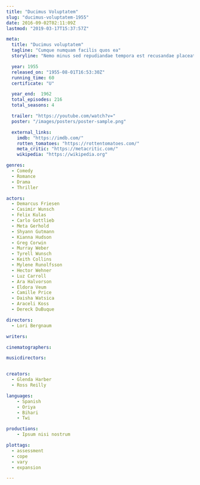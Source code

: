```yaml
---
title: "Ducimus Voluptatem"
slug: "ducimus-voluptatem-1955"
date: 2016-09-02T02:11:09Z
lastmod: "2019-03-17T15:37:57Z"

meta:
  title: "Ducimus voluptatem"
  tagline: "Cumque numquam facilis quos ea"
  storyline: "Nemo minus sed repudiandae tempora est recusandae placeat non ea veritatis vel fugit earum aliquid facere voluptatem reiciendis sed est aspernatur magni quam aut odio sed quod aliquam nemo quis"

  year: 1955
  released_on: "1955-08-01T16:53:30Z"
  running_time: 60
  certificate: "U"

  year_end:  1962
  total_episodes: 216
  total_seasons: 4

  trailer: "https://youtube.com/watch?v="
  poster: "/images/posters/poster-sample.png"

  external_links:
    imdb: "https://imdb.com/"
    rotten_tomatoes: "https://rottentomatoes.com/"
    meta_critic: "https://metacritic.com/"
    wikipedia: "https://wikipedia.org"

genres:
  - Comedy
  - Romance
  - Drama
  - Thriller

actors:
  - Demarcus Friesen
  - Casimir Wunsch
  - Felix Kulas
  - Carlo Gottlieb
  - Meta Gerhold
  - Shyann Gutmann
  - Kianna Hudson
  - Greg Corwin
  - Murray Weber
  - Tyrell Wunsch
  - Keith Collins
  - Mylene Runolfsson
  - Hector Wehner
  - Luz Carroll
  - Ara Halvorson
  - Eldora Veum
  - Camille Price
  - Daisha Watsica
  - Araceli Koss
  - Dereck DuBuque

directors:
  - Lori Bergnaum

writers:

cinematographers:

musicdirectors:


creators:
  - Glenda Harber
  - Ross Reilly

languages:
    - Spanish
    - Oriya
    - Bihari
    - Twi

productions:
    - Ipsum nisi nostrum

plottags:
  - assessment
  - cope
  - vary
  - expansion

---
```


